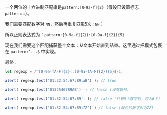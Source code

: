 一个两位的十六进制匹配串是`pattern:[0-9a-f]{2}`（假设已设置标志`pattern:i`）。

我们需要匹配数字对 `NN`，然后再重复匹配5次 `:NN`；

所以正则表达式为：`pattern:[0-9a-f]{2}(:[0-9a-f]{2}){5}`

现在我们需要这个匹配捕获整个文本：从文本开始直到结束。这里通过把模式包裹在 `pattern:^...$` 中实现。

最终：

```js run
let regexp = /^[0-9a-fA-F]{2}(:[0-9a-fA-F]{2}){5}$/i;

alert( regexp.test('01:32:54:67:89:AB') ); // true

alert( regexp.test('0132546789AB') ); // false (没有冒号)

alert( regexp.test('01:32:54:67:89') ); // false (只有5个数字对，应为6个)

alert( regexp.test('01:32:54:67:89:ZZ') ) // false (最后的数字对为ZZ)
```
